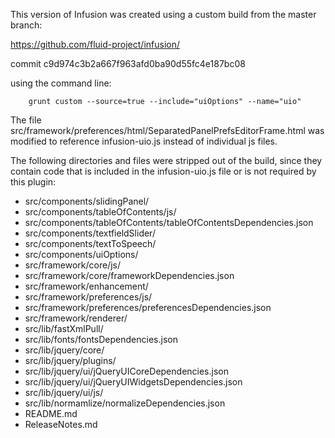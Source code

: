 This version of Infusion was created using a custom build from the master branch:

https://github.com/fluid-project/infusion/

commit c9d974c3b2a667f963afd0ba90d55fc4e187bc08

using the command line:
```
    grunt custom --source=true --include="uiOptions" --name="uio"
```

The file src/framework/preferences/html/SeparatedPanelPrefsEditorFrame.html was modified to
reference infusion-uio.js instead of individual js files.

The following directories and files were stripped out of the build, since they contain
code that is included in the infusion-uio.js file or is not required by this plugin:

* src/components/slidingPanel/
* src/components/tableOfContents/js/
* src/components/tableOfContents/tableOfContentsDependencies.json
* src/components/textfieldSlider/
* src/components/textToSpeech/
* src/components/uiOptions/
* src/framework/core/js/
* src/framework/core/frameworkDependencies.json
* src/framework/enhancement/
* src/framework/preferences/js/
* src/framework/preferences/preferencesDependencies.json
* src/framework/renderer/
* src/lib/fastXmlPull/
* src/lib/fonts/fontsDependencies.json
* src/lib/jquery/core/
* src/lib/jquery/plugins/
* src/lib/jquery/ui/jQueryUICoreDependencies.json
* src/lib/jquery/ui/jQueryUIWidgetsDependencies.json
* src/lib/jquery/ui/js/
* src/lib/normamlize/normalizeDependencies.json
* README.md
* ReleaseNotes.md
